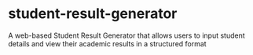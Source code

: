 # student-result-generator
A web-based Student Result Generator that allows users to input student details and view their academic results in a structured format
